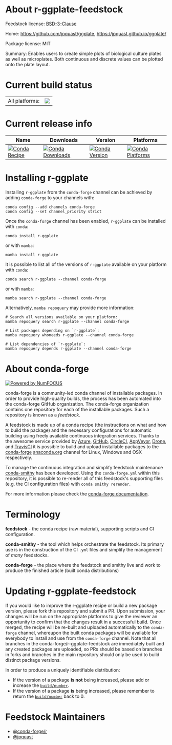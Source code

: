About r-ggplate-feedstock
=========================

Feedstock license: [BSD-3-Clause](https://github.com/conda-forge/r-ggplate-feedstock/blob/main/LICENSE.txt)

Home: https://github.com/jpquast/ggplate, https://jpquast.github.io/ggplate/

Package license: MIT

Summary: Enables users to create simple plots of biological culture plates as well as microplates. Both continuous and discrete values can be plotted onto the plate layout.

Current build status
====================


<table><tr><td>All platforms:</td>
    <td>
      <a href="https://dev.azure.com/conda-forge/feedstock-builds/_build/latest?definitionId=20854&branchName=main">
        <img src="https://dev.azure.com/conda-forge/feedstock-builds/_apis/build/status/r-ggplate-feedstock?branchName=main">
      </a>
    </td>
  </tr>
</table>

Current release info
====================

| Name | Downloads | Version | Platforms |
| --- | --- | --- | --- |
| [![Conda Recipe](https://img.shields.io/badge/recipe-r--ggplate-green.svg)](https://anaconda.org/conda-forge/r-ggplate) | [![Conda Downloads](https://img.shields.io/conda/dn/conda-forge/r-ggplate.svg)](https://anaconda.org/conda-forge/r-ggplate) | [![Conda Version](https://img.shields.io/conda/vn/conda-forge/r-ggplate.svg)](https://anaconda.org/conda-forge/r-ggplate) | [![Conda Platforms](https://img.shields.io/conda/pn/conda-forge/r-ggplate.svg)](https://anaconda.org/conda-forge/r-ggplate) |

Installing r-ggplate
====================

Installing `r-ggplate` from the `conda-forge` channel can be achieved by adding `conda-forge` to your channels with:

```
conda config --add channels conda-forge
conda config --set channel_priority strict
```

Once the `conda-forge` channel has been enabled, `r-ggplate` can be installed with `conda`:

```
conda install r-ggplate
```

or with `mamba`:

```
mamba install r-ggplate
```

It is possible to list all of the versions of `r-ggplate` available on your platform with `conda`:

```
conda search r-ggplate --channel conda-forge
```

or with `mamba`:

```
mamba search r-ggplate --channel conda-forge
```

Alternatively, `mamba repoquery` may provide more information:

```
# Search all versions available on your platform:
mamba repoquery search r-ggplate --channel conda-forge

# List packages depending on `r-ggplate`:
mamba repoquery whoneeds r-ggplate --channel conda-forge

# List dependencies of `r-ggplate`:
mamba repoquery depends r-ggplate --channel conda-forge
```


About conda-forge
=================

[![Powered by
NumFOCUS](https://img.shields.io/badge/powered%20by-NumFOCUS-orange.svg?style=flat&colorA=E1523D&colorB=007D8A)](https://numfocus.org)

conda-forge is a community-led conda channel of installable packages.
In order to provide high-quality builds, the process has been automated into the
conda-forge GitHub organization. The conda-forge organization contains one repository
for each of the installable packages. Such a repository is known as a *feedstock*.

A feedstock is made up of a conda recipe (the instructions on what and how to build
the package) and the necessary configurations for automatic building using freely
available continuous integration services. Thanks to the awesome service provided by
[Azure](https://azure.microsoft.com/en-us/services/devops/), [GitHub](https://github.com/),
[CircleCI](https://circleci.com/), [AppVeyor](https://www.appveyor.com/),
[Drone](https://cloud.drone.io/welcome), and [TravisCI](https://travis-ci.com/)
it is possible to build and upload installable packages to the
[conda-forge](https://anaconda.org/conda-forge) [anaconda.org](https://anaconda.org/)
channel for Linux, Windows and OSX respectively.

To manage the continuous integration and simplify feedstock maintenance
[conda-smithy](https://github.com/conda-forge/conda-smithy) has been developed.
Using the ``conda-forge.yml`` within this repository, it is possible to re-render all of
this feedstock's supporting files (e.g. the CI configuration files) with ``conda smithy rerender``.

For more information please check the [conda-forge documentation](https://conda-forge.org/docs/).

Terminology
===========

**feedstock** - the conda recipe (raw material), supporting scripts and CI configuration.

**conda-smithy** - the tool which helps orchestrate the feedstock.
                   Its primary use is in the construction of the CI ``.yml`` files
                   and simplify the management of *many* feedstocks.

**conda-forge** - the place where the feedstock and smithy live and work to
                  produce the finished article (built conda distributions)


Updating r-ggplate-feedstock
============================

If you would like to improve the r-ggplate recipe or build a new
package version, please fork this repository and submit a PR. Upon submission,
your changes will be run on the appropriate platforms to give the reviewer an
opportunity to confirm that the changes result in a successful build. Once
merged, the recipe will be re-built and uploaded automatically to the
`conda-forge` channel, whereupon the built conda packages will be available for
everybody to install and use from the `conda-forge` channel.
Note that all branches in the conda-forge/r-ggplate-feedstock are
immediately built and any created packages are uploaded, so PRs should be based
on branches in forks and branches in the main repository should only be used to
build distinct package versions.

In order to produce a uniquely identifiable distribution:
 * If the version of a package **is not** being increased, please add or increase
   the [``build/number``](https://docs.conda.io/projects/conda-build/en/latest/resources/define-metadata.html#build-number-and-string).
 * If the version of a package **is** being increased, please remember to return
   the [``build/number``](https://docs.conda.io/projects/conda-build/en/latest/resources/define-metadata.html#build-number-and-string)
   back to 0.

Feedstock Maintainers
=====================

* [@conda-forge/r](https://github.com/conda-forge/r/)
* [@jpquast](https://github.com/jpquast/)

